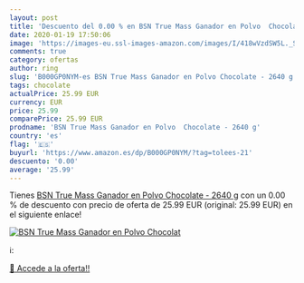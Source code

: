 ```yaml
---
layout: post
title: 'Descuento del 0.00 % en BSN True Mass Ganador en Polvo  Chocolat'
date: 2020-01-19 17:50:06
image: 'https://images-eu.ssl-images-amazon.com/images/I/418wVzdSW5L._SL200_.jpg'
comments: true
category: ofertas
author: ring
slug: 'B000GP0NYM-es BSN True Mass Ganador en Polvo Chocolate - 2640 g'
tags: chocolate
actualPrice: 25.99 EUR
currency: EUR
price: 25.99
comparePrice: 25.99 EUR
prodname: 'BSN True Mass Ganador en Polvo  Chocolate - 2640 g'
country: 'es'
flag: '🇪🇸'
buyurl: 'https://www.amazon.es/dp/B000GP0NYM/?tag=tolees-21'
descuento: '0.00'
average: '25.99'
---
```


Tienes [BSN True Mass Ganador en Polvo  Chocolate - 2640 g](https://www.amazon.es/dp/B000GP0NYM/?tag=tolees-21) con un 0.00 % de descuento con precio de oferta de 25.99 EUR (original: 25.99 EUR) en el siguiente enlace!

[![BSN True Mass Ganador en Polvo  Chocolat](https://images-eu.ssl-images-amazon.com/images/I/418wVzdSW5L._SL200_.jpg)](https://www.amazon.es/dp/B000GP0NYM/?tag=tolees-21)

ℹ️:


[🛒 Accede a la oferta!!](https://www.amazon.es/dp/B000GP0NYM/?tag=tolees-21)
